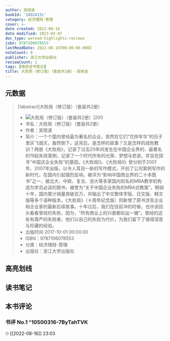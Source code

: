 ```yaml
---
author: 吴晓波
bookId: '24924131'
category: 经济理财-管理
cover: >-
date created: 2022-08-16
date modified: 2023-03-07
doc_type: weread-highlights-reviews
isbn: 9787106078553
lastReadDate: 2022-08-16T00:00:00.000Z
noteCount: 0
publisher: 浙江大学出版社
reviewCount: 1
tags: [微信读书笔记]
title: 大败局（修订版）（套装共2册）-吴晓波
---
```


## 元数据

>[!abstract]大败局（修订版）（套装共2册）
> - ![大败局（修订版）（套装共2册）|200](https://wfqqreader-1252317822.image.myqcloud.com/cover/131/24924131/t7_24924131.jpg)
> - 书名：大败局（修订版）（套装共2册）
> - 作者：吴晓波
> - 简介：一个个国内曾经最为著名的企业，突然在它们“花样年华”的日子里灰飞烟灭，轰然倒下，这背后，是怎样的故事？又是怎样的成败教训？两册《大败局》，记录了过去20年间发生在中国企业界的、最著名的19起失败案例，记录了一个时代所有的光荣、梦想与悲哀，并旨在探寻“中国式企业失败”的基因。《大败局Ⅰ》、《大败局Ⅱ》曾分别于2001年、2007年出版，以令人耳目一新的写作模式，开创了公司案例写作的新时代，在国内引起强烈反响，被评为“影响中国商业界的二十本图书”之一，被北大、中欧、复旦、浙大等多家国内知名的MBA教学机构选为学员必读的图书，被誉为“关于中国企业失败的MBA式教案”，畅销十年，国内累计销量突破百万，并输出了中文繁体字版、日文版、韩文版等多个语种版本。《大败局》（十周年纪念版）则新增了原书涉及企业和企业家的最新后续故事。十年过后，我们在往前冲的时候，也许该回头看看曾经的失败，因为，“所有商业上的兴衰都如出一辙”。曾经的这些有尊严的失败者，他们以自己的失败为代价，为我们留下了值得深思与珍藏的经验。
> - 出版时间 2017-10-01 00:00:00
> - ISBN：9787106078553
> - 分类：经济理财-管理
> - 出版社：浙江大学出版社

## 高亮划线

## 读书笔记

## 本书评论

### 书评 No.1 ^10500316-7ByTahTVK

⏱ [[2022-08-16]] 23:03
